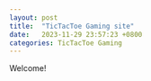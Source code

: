 ```yaml
---
layout: post
title:  "TicTacToe Gaming site"
date:   2023-11-29 23:57:23 +0800
categories: TicTacToe Gaming
---
```


Welcome!
